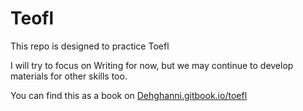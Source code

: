 # Teofl
This repo is designed to practice Toefl 

I will try to focus on Writing for now, but we may continue to develop materials for other skills too.

You can find this as a book on [Dehghanni.gitbook.io/toefl](https://www.Dehghanni.gitbook.io/toefl)
